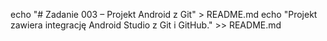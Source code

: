 echo "# Zadanie 003 – Projekt Android z Git" > README.md
echo "Projekt zawiera integrację Android Studio z Git i GitHub." >> README.md